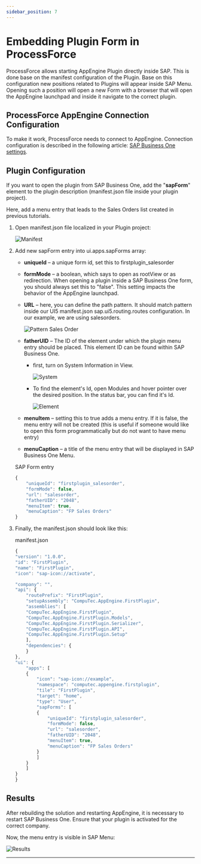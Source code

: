 ```yaml
---
sidebar_position: 7
---
```


# Embedding Plugin Form in ProcessForce

ProcessForce allows starting AppEngine Plugin directly inside SAP. This is done base on the manifest configuration of the Plugin. Base on this configuration new positions related to Plugins will appear inside SAP Menu. Opening such a position will open a new Form with a browser that will open the AppEngine launchpad and inside it navigate to the correct plugin.

## ProcessForce AppEngine Connection Configuration

To make it work, ProcessForce needs to connect to AppEngine. Connection configuration is described in the following article: [SAP Business One settings](../../../version-2.0/administrators-guide/configuration-and-administration/overview.md#sap-business-one-settings).

## Plugin Configuration

If you want to open the plugin from SAP Business One, add the "**sapForm**" element to the plugin description (manifest.json file inside your plugin project).

Here, add a menu entry that leads to the Sales Orders list created in previous tutorials.

1. Open manifest.json file localized in your Plugin project:

    ![Manifest](./media/embedding-plugin-form-in-processforce/manifest-json.webp)
2. Add new sapForm entry into ui.apps.sapForms array:

    - **uniqueId** – a unique form id, set this to firstplugin_salesorder
    - **formMode** – a boolean, which says to open as rootView or as redirection. When opening a plugin inside a SAP Business One form, you should always set this to "false". This setting impacts the behavior of the AppEngine launchpad.
    - **URL** – here, you can define the path pattern. It should match pattern inside our UI5 manifest.json sap.ui5.routing.routes configuration. In our example, we are using salesorders.

        ![Pattern Sales Order](./media/embedding-plugin-form-in-processforce/patern-salesorder.webp)
    - **fatherUID** – The ID of the element under which the plugin menu entry should be placed. This element ID can be found within SAP Business One.

        - first, turn on System Information in View.

            ![System](./media/embedding-plugin-form-in-processforce/system-information.webp)
        - To find the element's Id, open Modules and hover pointer over the desired position. In the status bar, you can find it's Id.

            ![Element](./media/embedding-plugin-form-in-processforce/element-id.webp)
    - **menuItem** – setting this to true adds a menu entry. If it is false, the menu entry will not be created (this is useful if someone would like to open this form programmatically but do not want to have menu entry)
    - **menuCaption** – a title of the menu entry that will be displayed in SAP Business One Menu.

    SAP Form entry

    ```js
    {
        "uniqueId": "firstplugin_salesorder",
        "formMode": false,
        "url": "salesorder",
        "fatherUID": "2048",
        "menuItem": true,
        "menuCaption": "FP Sales Orders"
    }
    ```

3. Finally, the manifest.json should look like this:

    manifest.json

    ```js
    {
    "version": "1.0.0",
    "id": "FirstPlugin",
    "name": "FirstPlugin",
    "icon": "sap-icon://activate",

    "company": "",
    "api": {
        "routePrefix": "FirstPlugin",
        "setupAssembly": "CompuTec.AppEngine.FirstPlugin",
        "assemblies": [
        "CompuTec.AppEngine.FirstPlugin",
        "CompuTec.AppEngine.FirstPlugin.Models",
        "CompuTec.AppEngine.FirstPlugin.Serializer",
        "CompuTec.AppEngine.FirstPlugin.API",
        "CompuTec.AppEngine.FirstPlugin.Setup"
        ],
        "dependencies": {
        }
    },
    "ui": {
        "apps": [
        {
            "icon": "sap-icon://example",
            "namespace": "computec.appengine.firstplugin",
            "tile": "FirstPlugin",
            "target": "home",
            "type": "User",
            "sapForms": [
            {
                "uniqueId": "firstplugin_salesorder",
                "formMode": false,
                "url": "salesorder",
                "fatherUID": "2048",
                "menuItem": true,
                "menuCaption": "FP Sales Orders"
            }
            ]
        }
        ]
    }
    }
    ```

## Results

After rebuilding the solution and restarting AppEngine, it is necessary to restart SAP Business One. Ensure that your plugin is activated for the correct company.

Now, the menu entry is visible in SAP Menu:

![Results](./media/embedding-plugin-form-in-processforce/results.webp)

---

